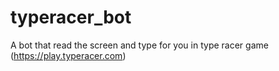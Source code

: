 # typeracer_bot
A bot that read the screen and type for you in type racer game (https://play.typeracer.com)
